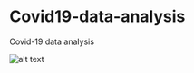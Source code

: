 # Covid19-data-analysis
Covid-19 data analysis 

![alt text](https://coursera.org/share/8ed09b9991e0d537e097deafcc4573ed "Logo Title Text 1")
